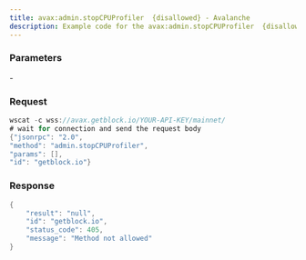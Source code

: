 ```yaml
---
title: avax:admin.stopCPUProfiler  {disallowed} - Avalanche
description: Example code for the avax:admin.stopCPUProfiler  {disallowed} ws method. Сomplete guide on how to use avax:admin.stopCPUProfiler  {disallowed} ws in GetBlock.io Web3 documentation.
---
```


### Parameters


\-

### Request

``` java
wscat -c wss://avax.getblock.io/YOUR-API-KEY/mainnet/ 
# wait for connection and send the request body 
{"jsonrpc": "2.0",
"method": "admin.stopCPUProfiler",
"params": [],
"id": "getblock.io"}
```

###  Response

``` java
{
    "result": "null",
    "id": "getblock.io",
    "status_code": 405,
    "message": "Method not allowed"
}
```

